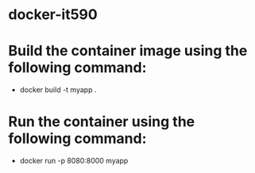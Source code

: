 # docker-it590
# Build the container image using the following command:
- docker build -t myapp .
# Run the container using the following command:
- docker run -p 8080:8000 myapp

